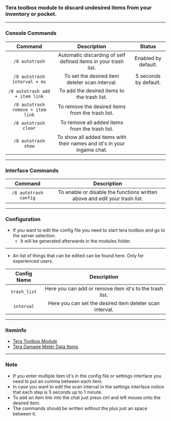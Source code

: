 ### Tera toolbox module to discard undesired items from your inventory or pocket.

---

### Console Commands
| Command | Description | Status |
| :---: | :---: | :---: |
| `/8 autotrash` | Automatic discarding of self defined items in your trash list. | Enabled by default. |
| `/8 autotrash interval + ms` | To set the desired item deleter scan interval. | 5 seconds by default. |
| `/8 autotrash add + item link` | To add the desired items to the trash list. |  |
| `/8 autotrash remove + item link` | To remove the desired items from the trash list. |  |
| `/8 autotrash clear` | To remove all added items from the trash list. |  |
| `/8 autotrash show` | To show all added items with their names and id's in your ingame chat. |  |

---

### Interface Commands
| Command | Description |
| :---: | :---: |
| `/8 autotrash config` | To enable or disable the functions written above and edit your trash list. |

---

### Configuration
- If you want to edit the config file you need to start tera toolbox and go to the server selection.
    - It will be generated afterwards in the modules folder.

---

- An list of things that can be edited can be found here. Only for experienced users.

| Config Name | Description |
| :---: | :---: |
| `trash_list` | Here you can add or remove item id's to the trash list. |
| `interval` | Here you can set the desired item deleter scan interval. |

---

### Iteminfo
- [Tera Toolbox Module](https://github.com/Tera-Shiraneko/item-id-finder)
- [Tera Damage Meter Data Items](https://github.com/neowutran/TeraDpsMeterData/tree/master/items)

---

### Note
- If you enter multiple item id's in the config file or settings interface you need to put an comma between each item.
- In case you want to edit the scan interval in the settings interface notice that each step is 5 seconds up to 1 minute.
- To add an item link into the chat just press ctrl and left mouse onto the desired item.
- The commands should be written without the plus just an space between it.